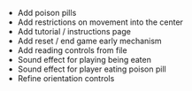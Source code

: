 * Add poison pills
* Add restrictions on movement into the center
* Add tutorial / instructions page
* Add reset / end game early mechanism
* Add reading controls from file
* Sound effect for playing being eaten
* Sound effect for player eating poison pill
* Refine orientation controls
